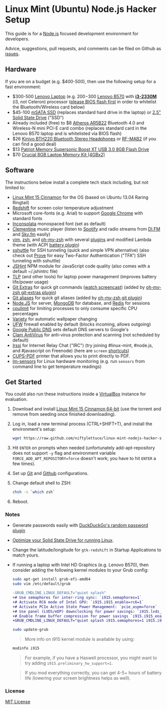 
# Linux Mint (Ubuntu) Node.js Hacker Setup

This guide is for a [Node.js](http://nodejs.org>) focused development environment for developers.

Advice, suggestions, pull requests, and comments can be filed on Github as [issues](https://github.com/niftylettuce/linux-mint-ubuntu-nodejs-hacker-setup/issues).


## Hardware

If you are on a budget (e.g. $400-500), then use the following setup for a fast environment:

* $300-500 [Lenovo Laptop](http://goo.gl/kcvL22) (e.g. $200-$300 [Lenovo B570](http://goo.gl/JXunkL) with **[i3-2330M](http://goo.gl/03qh2U)** (i3, not Celeron) processor ([please BIOS flash first](http://niftylettuce.com/posts/lenovo-b570-flash-bios-wwlan-whitelist/) in order to whitelist the Bluetooth/Wireless card below)
* $45-100 [mSATA SSD](http://goo.gl/gSUWdE) (replaces standard hard drive in the laptop) or [2.5" Solid State Drive](http://goo.gl/F0uY1H) ("SSD")
* Already included (free) to $8 [Atheros AR5B22](http://goo.gl/cquCnO) Bluetooth 4.0 and Wireless-N mini PCI-E card combo (replaces standard card in the Lenovo B570 laptop and is whitelisted via BIOS flash)
* $26 [Kinivo BTH220 Bluetooth Stereo Headphones](http://goo.gl/wN5jPz) or [RF-MAB2](http://goo.gl/1oABII) (if you can find a good deal)
* $13 [Patriot Memory Supersonic Boost XT USB 3.0 8GB Flash Drive](http://goo.gl/2eDi7P)
* $70 [Crucial 8GB Laptop Memory Kit (4GBx2)](http://goo.gl/WPB6uO)


## Software

The instructions below install a complete tech stack including, but not limited to:

* [Linux Mint 15 Cinnamon](http://www.linuxmint.com) for the OS (based on Ubuntu 13.04 Raring Ringtail)
* [Redshift](http://jonls.dk/redshift/) for screen color temperature adjustment
* Microsoft core-fonts (e.g. Arial) to support [Google Chrome](http://google.com/chrome) with standard fonts
* [Inconsolata](http://levien.com/type/myfonts/inconsolata.html) monospaced font (set as default)
* [Clementine](http://www.clementine-player.org/) music player (listen to [Spotify](http://spotify.com) and radio streams from [DI.FM](http://di.fm) and [Sky.fm](http://sky.fm) easily)
* [vim](http://www.vim.org/), [zsh](http://www.zsh.org/), and [oh-my-zsh](https://github.com/robbyrussell/oh-my-zsh/) with several [plugins](https://github.com/niftylettuce/.vim) and modified Lambda theme (with ACPI [battery plugin](https://github.com/robbyrussell/oh-my-zsh/blob/master/plugins/battery/battery.plugin.zsh))
* [sshuttle](https://github.com/apenwarr/sshuttle) for SSH tunneling (quick and simple VPN alternative) (also check out [Prove](https://getprove.com) for easy Two-Factor Authentication ("TFA") SSH tunneling with sshuttle)
* [JSHint](http://www.jshint.com/) NPM module for JavaScript code quality (also comes with a default ~/.jshintrc file)
* [TLP](https://github.com/linrunner/TLP) (and other tools) for laptop power management (improves battery life/power usage)
* [Git Extras](https://github.com/visionmedia/git-extras) for quick git commands ([watch screencast](https://vimeo.com/45506445)) (added by [oh-my-zsh git-extras plugin](https://github.com/robbyrussell/oh-my-zsh/blob/master/plugins/git-extras/git-extras.plugin.zsh))
* [Git aliases](http://tjholowaychuk.com/post/26904939933/git-extras-introduction-screencast) for quick git aliases (added by [oh-my-zsh git plugin](https://github.com/robbyrussell/oh-my-zsh/blob/master/plugins/git/git.plugin.zsh))
* [Node.JS](http://nodejs.org) for server, [MongoDB](http://www.mongodb.org/) for database, and [Redis](http://redis.io/) for sessions
* [cpulimit](https://github.com/opsengine/cpulimit) for limiting processes to only consume specific CPU percentages
* [Variety](http://peterlevi.com/variety/about-variety/) for automatic wallpaper changing
* [UFW](https://help.ubuntu.com/community/UFW) firewall enabled by default (blocks incoming, allows outgoing)
* [Google Public DNS](https://developers.google.com/speed/public-dns/docs/using) sets default DNS servers to Google's
* [Clam AntiVirus](https://help.ubuntu.com/community/ClamAV) for anti-virus protection and scanning (not scheduled by default)
* [Irssi](https://help.ubuntu.com/community/Irssi) for Internet Relay Chat ("IRC") (try joining #linux-mint, #node.js, and #javascript on Freenode) (here are `screen` [shortcuts](http://www.pixelbeat.org/lkdb/screen.html))
* [CUPS-PDF](http://www.cups-pdf.de/) printer that allows you to print directly to PDF.
* [lm-sensors](http://lm-sensors.org/) for Linux hardware monitoring (e.g. run `sensors` from command line to get temperature readings)

## Get Started

You could also run these instructions inside a [VirtualBox](https://www.virtualbox.org/wiki/Downloads) instance for evaluation.

1. Download and install [Linux Mint 15 Cinnamon 64-bit](http://www.linuxmint.com/release.php?id=20) (use the torrent and remove from seeding once finished downloading).

2. Log in, load a new terminal process (CTRL+SHIFT+T), and install the environment's setup:

    ```bash
    wget https://raw.github.com/niftylettuce/linux-mint-nodejs-hacker-setup/master/install.sh -O - | sh
    ```

3. Hit `ENTER` on prompts when needed (unfortunately add-apt-repository does not support `-y` flag and environment variable `FORCE_ADD_APT_REPOSITORY=force` doesn't work; you have to hit `ENTER` a few times).

4. Set up [Git](https://help.github.com/articles/set-up-git) and [Github](https://help.github.com/articles/generating-ssh-keys) configurations.

5. Change default shell to ZSH:

    ```bash
    chsh -s `which zsh`
    ```

6. Reboot.


### Notes

* Generate passwords easily with [DuckDuckGo's random password plugin](duckduckgo.com/?q=random+password+strong+30)
* [Optimize your Solid State Drive for running Linux](https://sites.google.com/site/easylinuxtipsproject/ssd).
* Change the latitude/longitude for `gtk-redshift` in Startup Applications to match yours.
* If running a laptop with Intel HD Graphics (e.g. Lenovo B570), then consider adding the following kernel modules to your Grub config:

    ```bash
    sudo apt-get install grub-efi-amd64
    sudo vim /etc/default/grub
    ```

    ```diff
    -GRUB_CMDLINE_LINUX_DEFAULT="quiet splash"
    +# Use semaphores for inter-ring sync: `i915.semaphores=1`
    +# Activate RC6 mode of Intel GPU: `i915.i915_enable=rc6=1`
    +# Activate PCIe Active State Power Management: `pcie_aspm=force`
    +# Use panel (LVDS/eDP) downclocking for power savings: `i915.lvds_downclock=1`
    +# Enable frame buffer compression for power savings `i915.i915_enable_fbc=1`
    +GRUB_CMDLINE_LINUX_DEFAULT="quiet splash i915.semaphores=1 i915.i915_enable_rc6=1 pcie_aspm=force i915.lvds_downclock=1 i915.i915_enable_fbc=1"
    ```

    ```bash
    sudo update-grub
    ```

    > More info on i915 kernel module is available by using:

    ```bash
    modinfo i915
    ```

    > For example, if you have a Haswell processor, you might want to try adding `i915.preliminary_hw_support=1`.

    > If you mod everything correctly, you can get 4-5+ hours of battery life (lowering your screen brightness helps as well).

### License

[MIT License](http://niftylettuce.mit-license.org/)
